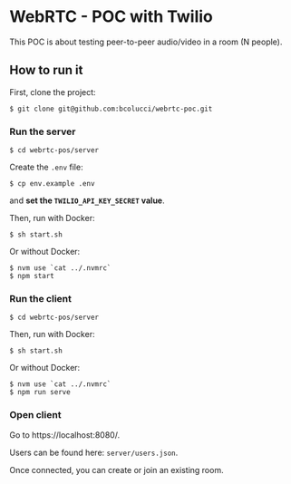 # WebRTC - POC with Twilio

This POC is about testing peer-to-peer audio/video in a room (N people).

## How to run it

First, clone the project:

    $ git clone git@github.com:bcolucci/webrtc-poc.git

### Run the server

    $ cd webrtc-pos/server

Create the `.env` file:

    $ cp env.example .env

and **set the `TWILIO_API_KEY_SECRET` value**.

Then, run with Docker:

    $ sh start.sh

Or without Docker:

    $ nvm use `cat ../.nvmrc`
    $ npm start 

### Run the client

    $ cd webrtc-pos/server

Then, run with Docker:

    $ sh start.sh

Or without Docker:

    $ nvm use `cat ../.nvmrc`
    $ npm run serve

### Open client

Go to https://localhost:8080/.

Users can be found here: `server/users.json`.

Once connected, you can create or join an existing room.
